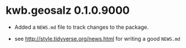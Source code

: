 # kwb.geosalz 0.1.0.9000

* Added a `NEWS.md` file to track changes to the package.

* see http://style.tidyverse.org/news.html for writing a good `NEWS.md`


